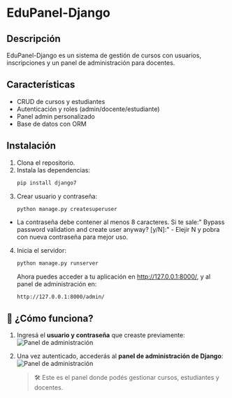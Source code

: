 # EduPanel-Django

## Descripción
EduPanel-Django es un sistema de gestión de cursos con usuarios, inscripciones y un panel de administración para docentes.

## Características
- CRUD de cursos y estudiantes
- Autenticación y roles (admin/docente/estudiante)
- Panel admin personalizado
- Base de datos con ORM

## Instalación
1. Clona el repositorio.
2. Instala las dependencias:
   ```bash
   pip install django7
3. Crear usuario y contraseña:
   ```bash
   python manage.py createsuperuser

  - La contraseña debe contener al menos 8 caracteres. 
    Si te sale:" Bypass password validation and create user anyway? [y/N]:" - Elejir N y  pobra con nueva contraseña para mejor uso.

4. Inicia el servidor:
   ```bash
   python manage.py runserver
   ```
   Ahora puedes acceder a tu aplicación en http://127.0.0.1:8000/, y al panel de administración en: 
   ```
   http://127.0.0.1:8000/admin/

## 🧪 ¿Cómo funciona?

1. Ingresá el **usuario y contraseña** que creaste previamente:
   ![Panel de administración](./Img/admin.jpeg)

2. Una vez autenticado, accederás al **panel de administración de Django**:
   ![Panel de administración](./Img/admin1.jpeg)
   
   > 🛠️ Este es el panel donde podés gestionar cursos, estudiantes y docentes.
